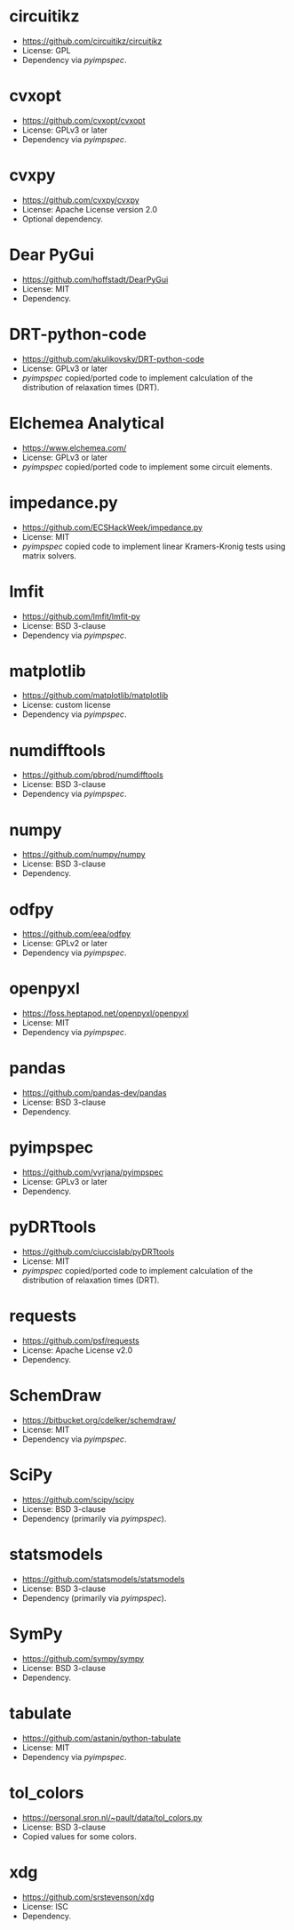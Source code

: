 # circuitikz
- https://github.com/circuitikz/circuitikz
- License: GPL
- Dependency via _pyimpspec_.

# cvxopt
- https://github.com/cvxopt/cvxopt
- License: GPLv3 or later
- Dependency via _pyimpspec_.

# cvxpy
- https://github.com/cvxpy/cvxpy
- License: Apache License version 2.0
- Optional dependency.

# Dear PyGui
- https://github.com/hoffstadt/DearPyGui
- License: MIT
- Dependency.

# DRT-python-code
- https://github.com/akulikovsky/DRT-python-code
- License: GPLv3 or later
- _pyimpspec_ copied/ported code to implement calculation of the distribution of relaxation times (DRT).

# Elchemea Analytical
- https://www.elchemea.com/
- License: GPLv3 or later
- _pyimpspec_ copied/ported code to implement some circuit elements.

# impedance.py
- https://github.com/ECSHackWeek/impedance.py
- License: MIT
- _pyimpspec_ copied code to implement linear Kramers-Kronig tests using matrix solvers.

# lmfit
- https://github.com/lmfit/lmfit-py
- License: BSD 3-clause
- Dependency via _pyimpspec_.

# matplotlib
- https://github.com/matplotlib/matplotlib
- License: custom license
- Dependency via _pyimpspec_.

# numdifftools
- https://github.com/pbrod/numdifftools 
- License: BSD 3-clause
- Dependency via _pyimpspec_.

# numpy
- https://github.com/numpy/numpy
- License: BSD 3-clause
- Dependency.

# odfpy
- https://github.com/eea/odfpy
- License: GPLv2 or later
- Dependency via _pyimpspec_.

# openpyxl
- https://foss.heptapod.net/openpyxl/openpyxl
- License: MIT
- Dependency via _pyimpspec_.

# pandas
- https://github.com/pandas-dev/pandas
- License: BSD 3-clause
- Dependency.

# pyimpspec
- https://github.com/vyrjana/pyimpspec
- License: GPLv3 or later
- Dependency.

# pyDRTtools
- https://github.com/ciuccislab/pyDRTtools
- License: MIT
- _pyimpspec_ copied/ported code to implement calculation of the distribution of relaxation times (DRT).

# requests
- https://github.com/psf/requests
- License: Apache License v2.0
- Dependency.

# SchemDraw
- https://bitbucket.org/cdelker/schemdraw/
- License: MIT
- Dependency via _pyimpspec_.

# SciPy
- https://github.com/scipy/scipy
- License: BSD 3-clause
- Dependency (primarily via _pyimpspec_).

# statsmodels
- https://github.com/statsmodels/statsmodels
- License: BSD 3-clause
- Dependency (primarily via _pyimpspec_).

# SymPy
- https://github.com/sympy/sympy
- License: BSD 3-clause
- Dependency.

# tabulate
- https://github.com/astanin/python-tabulate
- License: MIT
- Dependency via _pyimpspec_.

# tol_colors
- https://personal.sron.nl/~pault/data/tol_colors.py
- License: BSD 3-clause
- Copied values for some colors.

# xdg
- https://github.com/srstevenson/xdg
- License: ISC
- Dependency.
